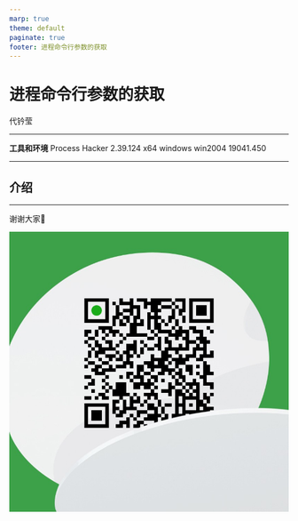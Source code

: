 ```yaml
---
marp: true
theme: default
paginate: true
footer: 进程命令行参数的获取
---
```


# <!-- fit -->进程命令行参数的获取

代钤莹

---

**工具和环境**
Process Hacker 2.39.124 x64
windows win2004 19041.450

---

## 介绍

---

谢谢大家🙂

![width:530px](mywechat.jpg)


